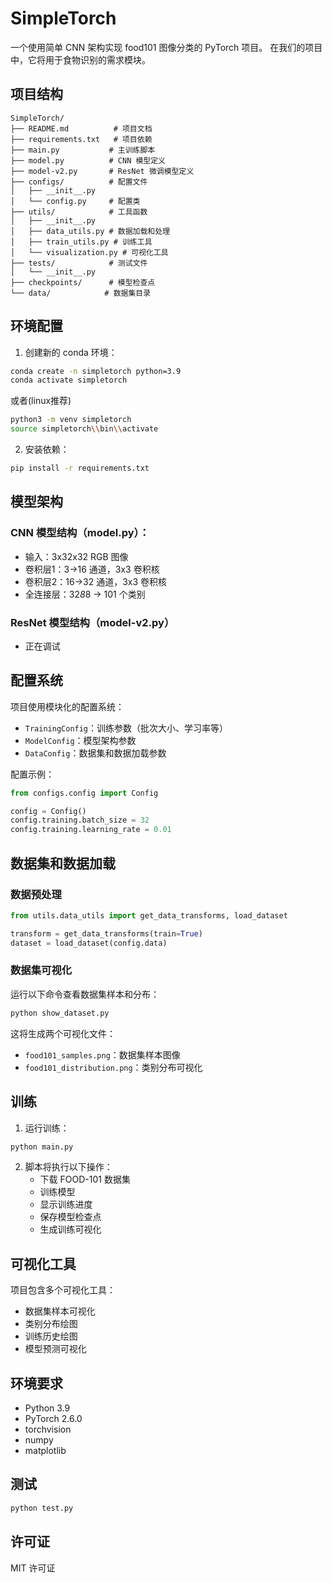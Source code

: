 # SimpleTorch

一个使用简单 CNN 架构实现 food101 图像分类的 PyTorch 项目。
在我们的项目中，它将用于食物识别的需求模块。

## 项目结构

```
SimpleTorch/
├── README.md          # 项目文档
├── requirements.txt   # 项目依赖
├── main.py           # 主训练脚本
├── model.py          # CNN 模型定义
├── model-v2.py       # ResNet 微调模型定义
├── configs/          # 配置文件
│   ├── __init__.py
│   └── config.py     # 配置类
├── utils/            # 工具函数
│   ├── __init__.py
│   ├── data_utils.py # 数据加载和处理
│   ├── train_utils.py # 训练工具
│   └── visualization.py # 可视化工具
├── tests/            # 测试文件
│   └── __init__.py
├── checkpoints/      # 模型检查点
└── data/            # 数据集目录
```

## 环境配置

1. 创建新的 conda 环境：
```bash
conda create -n simpletorch python=3.9
conda activate simpletorch
```
或者(linux推荐)
```bash
python3 -m venv simpletorch
source simpletorch\\bin\\activate
```

2. 安装依赖：
```bash
pip install -r requirements.txt
```

## 模型架构

### CNN 模型结构（model.py）：
- 输入：3x32x32 RGB 图像
- 卷积层1：3->16 通道，3x3 卷积核
- 卷积层2：16->32 通道，3x3 卷积核
- 全连接层：32*8*8 -> 101 个类别

### ResNet 模型结构（model-v2.py）
- 正在调试

## 配置系统

项目使用模块化的配置系统：
- `TrainingConfig`：训练参数（批次大小、学习率等）
- `ModelConfig`：模型架构参数
- `DataConfig`：数据集和数据加载参数

配置示例：
```python
from configs.config import Config

config = Config()
config.training.batch_size = 32
config.training.learning_rate = 0.01
```

## 数据集和数据加载

### 数据预处理
```python
from utils.data_utils import get_data_transforms, load_dataset

transform = get_data_transforms(train=True)
dataset = load_dataset(config.data)
```

### 数据集可视化
运行以下命令查看数据集样本和分布：
```bash
python show_dataset.py
```
这将生成两个可视化文件：
- `food101_samples.png`：数据集样本图像
- `food101_distribution.png`：类别分布可视化

## 训练

1. 运行训练：
```bash
python main.py
```

2. 脚本将执行以下操作：
   - 下载 FOOD-101 数据集
   - 训练模型
   - 显示训练进度
   - 保存模型检查点
   - 生成训练可视化

## 可视化工具

项目包含多个可视化工具：
- 数据集样本可视化
- 类别分布绘图
- 训练历史绘图
- 模型预测可视化

## 环境要求

- Python 3.9
- PyTorch 2.6.0
- torchvision
- numpy
- matplotlib

## 测试
```bash
python test.py
```


## 许可证

MIT 许可证 
